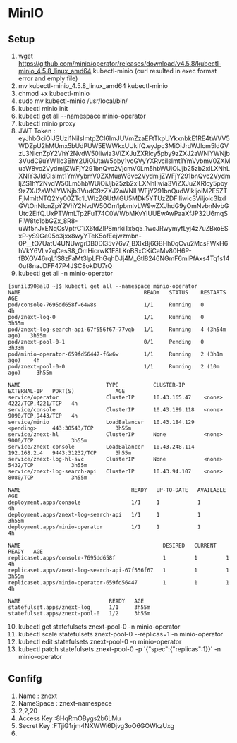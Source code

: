 # MinIO

## Setup

1. wget https://github.com/minio/operator/releases/download/v4.5.8/kubectl-minio_4.5.8_linux_amd64 kubectl-minio  (curl resulted in exec format error and emply file)
2. mv kubectl-minio_4.5.8_linux_amd64 kubectl-minio
3. chmod +x kubectl-minio
4. sudo mv kubectl-minio /usr/local/bin/
5. kubectl minio init
6. kubectl get all --namespace minio-operator
7. kubectl minio proxy
8. JWT Token : eyJhbGciOiJSUzI1NiIsImtpZCI6ImJUVmZzaEFtTkpUYkxnbkE1RE4tWVV5WDZpU2hMUmx5bUdPUW5EWWkxUUkifQ.eyJpc3MiOiJrdWJlcm5ldGVzL3NlcnZpY2VhY2NvdW50Iiwia3ViZXJuZXRlcy5pby9zZXJ2aWNlYWNjb3VudC9uYW1lc3BhY2UiOiJtaW5pby1vcGVyYXRvciIsImt1YmVybmV0ZXMuaW8vc2VydmljZWFjY291bnQvc2VjcmV0Lm5hbWUiOiJjb25zb2xlLXNhLXNlY3JldCIsImt1YmVybmV0ZXMuaW8vc2VydmljZWFjY291bnQvc2VydmljZS1hY2NvdW50Lm5hbWUiOiJjb25zb2xlLXNhIiwia3ViZXJuZXRlcy5pby9zZXJ2aWNlYWNjb3VudC9zZXJ2aWNlLWFjY291bnQudWlkIjoiM2E5ZTFjMmItNTQ2Yy00ZTc1LWIzZGUtMGU5MDk5YTUzZDFlIiwic3ViIjoic3lzdGVtOnNlcnZpY2VhY2NvdW50Om1pbmlvLW9wZXJhdG9yOmNvbnNvbGUtc2EifQ.UxPTWmLTp2FuT74C0WWbMKvYlUUEwAwPaaXfJP32U6mqSFlW8tc1obGZx_8R8-uWf5nJxENqCsVptrC1iX6tdZlP8mrkiTx5q5_1wcJRwymyfLyj4z7uZBxoESxP-yS9Ge05o3jxx8wyYTeK5ofEejwzmbn-0P__tO7UatU4UNUwgrDB0Dl35v76v7_BXIxBj6GBHh0qCvu2McsFWkH6hVkY6VLv2qCesS8_OmHicrwK1E8LKnBSxCKiCaMv80H6P-fBXOV46rqL1S8zFaMt3lpLFhGqhDJj4M_Gtl8246NGmF6mIPfAxs4Tq1s140uf8naJDFF47P4JSC8okDU7rQ
9. kubectl get all -n minio-operator
```
[sunil390@al8 ~]$ kubectl get all --namespace minio-operator
NAME                                       READY   STATUS    RESTARTS        AGE
pod/console-7695dd658f-64w8s               1/1     Running   0               4h
pod/znext-log-0                            1/1     Running   0               3h55m
pod/znext-log-search-api-67f556f67-77vqb   1/1     Running   4 (3h54m ago)   3h55m
pod/znext-pool-0-1                         0/1     Pending   0               3h33m
pod/minio-operator-659fd56447-f6w6w        1/1     Running   2 (3h1m ago)    4h
pod/znext-pool-0-0                         1/1     Running   2 (10m ago)     3h55m

NAME                           TYPE           CLUSTER-IP      EXTERNAL-IP   PORT(S)             AGE
service/operator               ClusterIP      10.43.165.47    <none>        4222/TCP,4221/TCP   4h
service/console                ClusterIP      10.43.189.118   <none>        9090/TCP,9443/TCP   4h
service/minio                  LoadBalancer   10.43.184.129   <pending>     443:30543/TCP       3h55m
service/znext-hl               ClusterIP      None            <none>        9000/TCP            3h55m
service/znext-console          LoadBalancer   10.43.248.114   192.168.2.4   9443:31232/TCP      3h55m
service/znext-log-hl-svc       ClusterIP      None            <none>        5432/TCP            3h55m
service/znext-log-search-api   ClusterIP      10.43.94.107    <none>        8080/TCP            3h55m

NAME                                   READY   UP-TO-DATE   AVAILABLE   AGE
deployment.apps/console                1/1     1            1           4h
deployment.apps/znext-log-search-api   1/1     1            1           3h55m
deployment.apps/minio-operator         1/1     1            1           4h

NAME                                             DESIRED   CURRENT   READY   AGE
replicaset.apps/console-7695dd658f               1         1         1       4h
replicaset.apps/znext-log-search-api-67f556f67   1         1         1       3h55m
replicaset.apps/minio-operator-659fd56447        1         1         1       4h

NAME                            READY   AGE
statefulset.apps/znext-log      1/1     3h55m
statefulset.apps/znext-pool-0   1/2     3h55m
```
10. kubectl get statefulsets znext-pool-0 -n minio-operator
11. kubectl scale statefulsets znext-pool-0 --replicas=1 -n minio-operator
12. kubectl edit statefulsets znext-pool-0 -n minio-operator
13. kubectl patch statefulsets znext-pool-0 -p '{"spec":{"replicas":1}}' -n minio-operator
  

## Confifg

1. Name : znext
2. NameSpace : znext-namespace
3. 2,2,20
4. Access Key :8HqRmOBygs2b6LMu
5. Secret Key :FTjiG1rjm4NXWWi6Djvg3oO6GOWkzUxg
6.  
